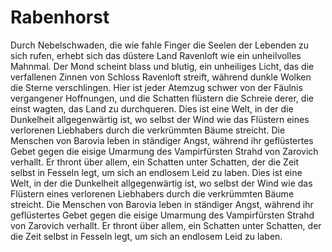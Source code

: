# Rabenhorst

Durch Nebelschwaden, die wie fahle Finger die Seelen der Lebenden zu sich rufen, erhebt sich das düstere Land Ravenloft wie ein unheilvolles Mahnmal. Der Mond scheint blass und blutig, ein unheiliges Licht, das die verfallenen Zinnen von Schloss Ravenloft streift, während dunkle Wolken die Sterne verschlingen. Hier ist jeder Atemzug schwer von der Fäulnis vergangener Hoffnungen, und die Schatten flüstern die Schreie derer, die einst wagten, das Land zu durchqueren.
Dies ist eine Welt, in der die Dunkelheit allgegenwärtig ist, wo selbst der Wind wie das Flüstern eines verlorenen Liebhabers durch die verkrümmten Bäume streicht. Die Menschen von Barovia leben in ständiger Angst, während ihr geflüstertes Gebet gegen die eisige Umarmung des Vampirfürsten Strahd von Zarovich verhallt. Er thront über allem, ein Schatten unter Schatten, der die Zeit selbst in Fesseln legt, um sich an endlosem Leid zu laben.
Dies ist eine Welt, in der die Dunkelheit allgegenwärtig ist, wo selbst der Wind wie das Flüstern eines verlorenen Liebhabers durch die verkrümmten Bäume streicht. Die Menschen von Barovia leben in ständiger Angst, während ihr geflüstertes Gebet gegen die eisige Umarmung des Vampirfürsten Strahd von Zarovich verhallt. Er thront über allem, ein Schatten unter Schatten, der die Zeit selbst in Fesseln legt, um sich an endlosem Leid zu laben.
